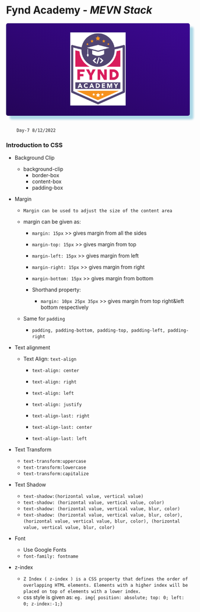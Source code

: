 # Fynd Academy - _MEVN Stack_

<center>

<div style="padding:25px 0 25px 0 ;background: linear-gradient(25deg, #000000, #5d0ce4);background-size: 400% 400%;color:#fff;border-radius:5px;box-shadow: 10px 10px 5px lightblue;">

<img style="background:transparent" src="../assets/6037ed523cde7f1958341705_logo-removebg-preview.png" height="200"/>


</div>
</center>
<br/>

        Day-7 8/12/2022

### Introduction to CSS 

* Background Clip
  * background-clip 
    * border-box
    * content-box
    * padding-box

* Margin
  * `Margin can be used to adjust the size of the content area`
  * margin can be given as:
    * `margin: 15px` >> gives margin from all the sides
    * `margin-top: 15px` >> gives margin from top
    * `margin-left: 15px` >> gives margin from left
    * `margin-right: 15px` >> gives margin from right
    * `margin-bottom: 15px` >> gives margin from bottom

    * Shorthand  property:
      * `margin: 10px 25px 35px` >> gives margin from top right&left bottom respectively
  
  * Same for  `padding`
    * `padding, padding-bottom, padding-top, padding-left, padding-right`

* Text alignment
  * Text Align: `text-align`
    * `text-align: center`
    * `text-align: right`
    * `text-align: left`
    * `text-align: justify`

    * `text-align-last: right`
    * `text-align-last: center`
    * `text-align-last: left`

* Text Transform
  * `text-transform:uppercase`
  * `text-transform:lowercase`
  * `text-transform:capitalize`

* Text Shadow
  * `text-shadow:(horizontal value, vertical value)`
  * `text-shadow: (horizontal value, vertical value, color)`
  * `text-shadow: (horizontal value, vertical value, blur, color)`
  * `text-shadow: (horizontal value, vertical value, blur, color), (horizontal value, vertical value, blur, color), (horizontal value, vertical value, blur, color)`

* Font 
  * Use Google Fonts
  * `font-family: fontname`

* z-index
  * `Z Index ( z-index ) is a CSS property that defines the order of overlapping HTML elements. Elements with a higher index will be placed on top of elements with a lower index.`
  * css style is given as: `eg. img{ position: absolute; top: 0; left: 0; z-index:-1;}`